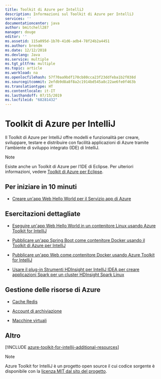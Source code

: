 ```yaml
---
title: Toolkit di Azure per IntelliJ
description: Informazioni sul Toolkit di Azure per IntelliJ
services: ''
documentationcenter: java
author: bmitchell287
manager: douge
editor: ''
ms.assetid: 115a095d-1b70-41d6-adb4-78f24b2a4451
ms.author: brendm
ms.date: 12/12/2018
ms.devlang: Java
ms.service: multiple
ms.tgt_pltfrm: multiple
ms.topic: article
ms.workload: na
ms.openlocfilehash: 57f70aa9bdf170cb80cca23f23ddfeba1b2f038d
ms.sourcegitcommit: 2efdb9d8a8f8a2c1914bd545a8c22ae6fe0f463b
ms.translationtype: HT
ms.contentlocale: it-IT
ms.lasthandoff: 07/15/2019
ms.locfileid: "68281432"
---
```

# <a name="azure-toolkit-for-intellij"></a>Toolkit di Azure per IntelliJ

Il Toolkit di Azure per IntelliJ offre modelli e funzionalità per creare, sviluppare, testare e distribuire con facilità applicazioni di Azure tramite l'ambiente di sviluppo integrato (IDE) di IntelliJ.

> [!NOTE]
> 
> Esiste anche un Toolkit di Azure per l’IDE di Eclipse. Per ulteriori informazioni, vedere [Toolkit di Azure per Eclipse](../eclipse/azure-toolkit-for-eclipse.md).
> 

## <a name="get-started-in-10-minutes"></a>Per iniziare in 10 minuti

* [Creare un'app Web Hello World per il Servizio app di Azure](azure-toolkit-for-intellij-create-hello-world-web-app.md)

## <a name="step-by-step-tutorials"></a>Esercitazioni dettagliate

* [Eseguire un'app Web Hello World in un contenitore Linux usando Azure Toolkit for IntelliJ](azure-toolkit-for-intellij-hello-world-web-app-linux.md)

* [Pubblicare un'app Spring Boot come contenitore Docker usando il Toolkit di Azure per IntelliJ](azure-toolkit-for-intellij-publish-spring-boot-docker-app.md)

* [Pubblicare un'app Web come contenitore Docker usando Azure Toolkit for IntelliJ](azure-toolkit-for-intellij-publish-as-docker-container.md)

* [Usare il plug-in Strumenti HDInsight per IntelliJ IDEA per creare applicazioni Spark per un cluster HDInsight Spark Linux](/azure/hdinsight/hdinsight-apache-spark-intellij-tool-plugin)

## <a name="managing-azure-resources"></a>Gestione delle risorse di Azure

* [Cache Redis](azure-toolkit-for-intellij-managing-redis-caches-using-azure-explorer.md)

* [Account di archiviazione](azure-toolkit-for-intellij-managing-virtual-machines-using-azure-explorer.md)

* [Macchine virtuali](azure-toolkit-for-intellij-managing-storage-accounts-using-azure-explorer.md)

## <a name="whats-more"></a>Altro

[!INCLUDE [azure-toolkit-for-intellij-additional-resources](../includes/azure-toolkit-for-intellij-additional-resources.md)]
> [!NOTE]
> 
> Azure Toolkit for IntelliJ è un progetto open source il cui codice sorgente è disponibile con la [licenza MIT dal sito del progetto](https://github.com/microsoft/azure-tools-for-java).
> 
